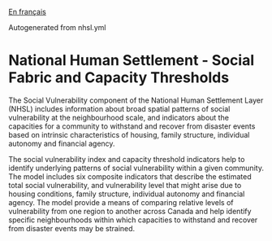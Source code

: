[En français](https://github.com/OpenDRR/national-human-settlement/blob/main/social-fabric/LISEZMOI.md)

Autogenerated from nhsl.yml

# National Human Settlement - Social Fabric and Capacity Thresholds

The Social Vulnerability component of the National Human Settlement Layer (NHSL) includes information about broad spatial patterns of social vulnerability at the neighbourhood scale, and indicators about the capacities for a community to withstand and recover from disaster events based on intrinsic characteristics of housing, family structure, individual autonomy and financial agency.

The social vulnerability index and capacity threshold indicators help to identify underlying patterns of social vulnerability within a given community. The model includes six composite indicators that describe the estimated total social vulnerability, and vulnerability level that might arise due to housing conditions, family structure, individual autonomy and financial agency. The model provide a means of comparing relative levels of vulnerability from one region to another across Canada and help identify specific neighbourhoods within which capacities to withstand and recover from disaster events may be strained.
